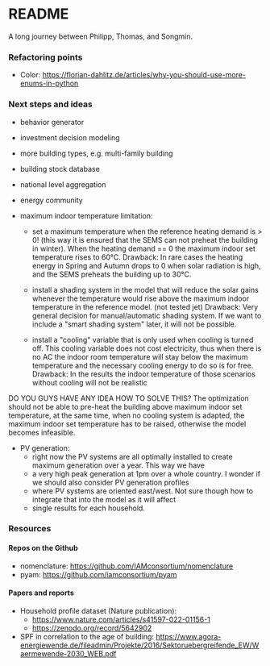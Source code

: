 # README

A long journey between Philipp, Thomas, and Songmin.

### Refactoring points

- Color: https://florian-dahlitz.de/articles/why-you-should-use-more-enums-in-python


### Next steps and ideas

- behavior generator
- investment decision modeling
- more building types, e.g. multi-family building
- building stock database
- national level aggregation
- energy community

- maximum indoor temperature limitation:
  - set a maximum temperature when the reference heating demand is > 0! (this way it is ensured that the SEMS can 
     not preheat the building in winter). When the heating demand == 0 the maximum indoor set temperature rises to 60°C. 
    Drawback: In rare cases the heating energy in Spring and Autumn drops to 0 
     when solar radiation is high, and the SEMS preheats the building up to 30°C.

  - install a shading system in the model that will reduce the solar gains whenever the temperature would rise above 
    the maximum indoor temperature in the reference model. (not tested jet)
    Drawback: Very general decision for manual/automatic shading system. If we want to include a "smart shading system"
              later, it will not be possible. 

  - install a "cooling" variable that is only used when cooling is turned off. This cooling variable does not cost
    electricity, thus when there is no AC the indoor room temperature will stay below the maximum temperature and 
    the necessary cooling energy to do so is for free. 
    Drawback: In the results the indoor temperature of those scenarios without cooling will not be realistic

DO YOU GUYS HAVE ANY IDEA HOW TO SOLVE THIS? The optimization should not be able to pre-heat the building above 
maximum indoor set temperature, at the same time, when no cooling system is adapted, the maximum indoor set temperature
has to be raised, otherwise the model becomes infeasible.


- PV generation:
  - right now the PV systems are all optimally installed to create maximum generation over a year. This way we have 
  - a very high peak generation at 1pm over a whole country. I wonder if we should also consider PV generation profiles 
  - where PV systems are oriented east/west. Not sure though how to integrate that into the model as it will affect 
  - single results for each household.

### Resources

#### Repos on the Github
 - nomenclature: https://github.com/IAMconsortium/nomenclature
 - pyam: https://github.com/iamconsortium/pyam

#### Papers and reports
 - Household profile dataset (Nature publication): 
    - https://www.nature.com/articles/s41597-022-01156-1
    - https://zenodo.org/record/5642902
 - SPF in correlation to the age of building: https://www.agora-energiewende.de/fileadmin/Projekte/2016/Sektoruebergreifende_EW/Waermewende-2030_WEB.pdf
 